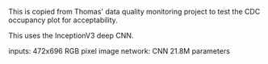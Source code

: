 
This is copied from Thomas' data quality monitoring
project to test the CDC occupancy plot for acceptability.

This uses the InceptionV3 deep CNN.

inputs:  472x696 RGB pixel image
network: CNN  21.8M parameters

